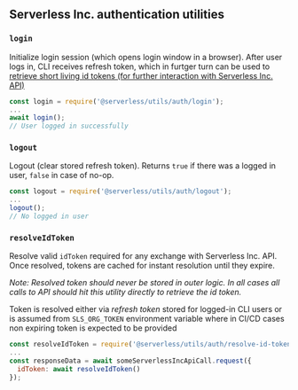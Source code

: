 ## Serverless Inc. authentication utilities

### `login`

Initialize login session (which opens login window in a browser). After user logs in, CLI receives refresh token, which in furtger turn can be used to [retrieve short living id tokens (for further interaction with Serverless Inc. API)](#resolveidtoken)

```javascript
const login = require('@serverless/utils/auth/login');
...
await login();
// User logged in successfully
```

### `logout`

Logout (clear stored refresh token). Returns `true` if there was a logged in user, `false` in case of no-op.

```javascript
const logout = require('@serverless/utils/auth/logout');
...
logout();
// No logged in user
```

### `resolveIdToken`

Resolve valid `idToken` required for any exchange with Serverless Inc. API.
Once resolved, tokens are cached for instant resolution until they expire.

_Note: Resolved token should never be stored in outer logic. In all cases all calls to API should hit this utility directly to retrieve the id token._

Token is resolved either via _refresh token_ stored for logged-in CLI users or is assumed from `SLS_ORG_TOKEN` environment variable where in CI/CD cases non expiring token is expected to be provided

```javascript
const resolveIdToken = require('@serverless/utils/auth/resolve-id-token');
...
const responseData = await someServerlessIncApiCall.request({
  idToken: await resolveIdToken()
});
```
